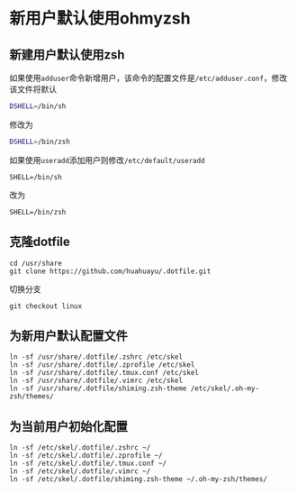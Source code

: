 # 新用户默认使用ohmyzsh
## 新建用户默认使用zsh
如果使用`adduser`命令新增用户，该命令的配置文件是`/etc/adduser.conf`，修改该文件将默认
``` bash
DSHELL=/bin/sh
```
修改为
``` bash
DSHELL=/bin/zsh
```

如果使用`useradd`添加用户则修改`/etc/default/useradd`
```
SHELL=/bin/sh
```
改为
```
SHELL=/bin/zsh
```

## 克隆dotfile
``` shell
cd /usr/share
git clone https://github.com/huahuayu/.dotfile.git
```

切换分支
``` shell
git checkout linux
```

## 为新用户默认配置文件
``` shell
ln -sf /usr/share/.dotfile/.zshrc /etc/skel
ln -sf /usr/share/.dotfile/.zprofile /etc/skel
ln -sf /usr/share/.dotfile/.tmux.conf /etc/skel
ln -sf /usr/share/.dotfile/.vimrc /etc/skel 
ln -sf /usr/share/.dotfile/shiming.zsh-theme /etc/skel/.oh-my-zsh/themes/
```

## 为当前用户初始化配置
``` shell
ln -sf /etc/skel/.dotfile/.zshrc ~/ 
ln -sf /etc/skel/.dotfile/.zprofile ~/
ln -sf /etc/skel/.dotfile/.tmux.conf ~/
ln -sf /etc/skel/.dotfile/.vimrc ~/
ln -sf /etc/skel/.dotfile/shiming.zsh-theme ~/.oh-my-zsh/themes/
```



